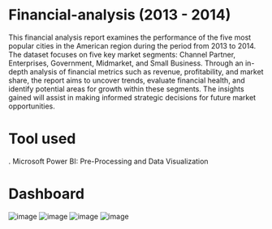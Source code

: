# Financial-analysis (2013 - 2014)
This financial analysis report examines the performance of the five most popular cities in the American region during the period from 2013 to 2014. The dataset focuses on five key market segments: Channel Partner, Enterprises, Government, Midmarket, and Small Business. Through an in-depth analysis of financial metrics such as revenue, profitability, and market share, the report aims to uncover trends, evaluate financial health, and identify potential areas for growth within these segments. The insights gained will assist in making informed strategic decisions for future market opportunities.


# Tool used
. Microsoft Power BI: Pre-Processing and Data Visualization

# Dashboard

![image](https://github.com/user-attachments/assets/00c2e6d0-f96b-4935-b9c3-205b8bca1616)
![image](https://github.com/user-attachments/assets/6c8a8e2a-db6e-4b9f-928d-aa77e118fb2d)
![image](https://github.com/user-attachments/assets/ea466d52-df16-44d6-86d1-5f5ca923e630)
![image](https://github.com/user-attachments/assets/c2b75bd6-f607-4bea-981d-f2014ef4b119)

